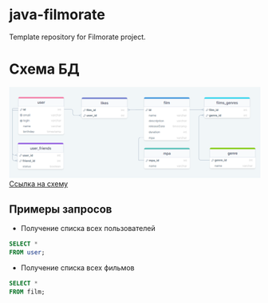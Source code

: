 # java-filmorate
Template repository for Filmorate project.
# Схема БД
![alt text](https://github.com/SemenenkoEugene/java-filmorate/blob/main/2023-05-28_18-34-28.png?raw=true)
[Ссылка на схему](https://drawsql.app/teams/eugene82s-team/diagrams/filarmonatesql)

## Примеры запросов
- Получение списка всех пользователей
```SQL
SELECT *
FROM user;
```
- Получение списка всех фильмов
```SQL
SELECT * 
FROM film;
```
